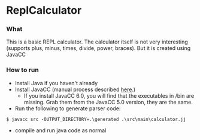 # ReplCalculator

### What

This is a basic REPL calculator. The calculator itself is not very interesting (supports plus, minus, times, divide, power, braces). But it is created using JavaCC

### How to run

- Install Java if you haven't already
- Install JavaCC (manual process described [here](https://javacc.java.net/doc/installhelp.html).)
  - If you install JavaCC 6.0, you will find that the executables in /bin are missing. Grab them from the JavaCC 5.0 version, they are the same.
- Run the following to generate parser code:

```
$ javacc src -OUTPUT_DIRECTORY=.\generated .\src\main\calculator.jj
```

- compile and run java code as normal
